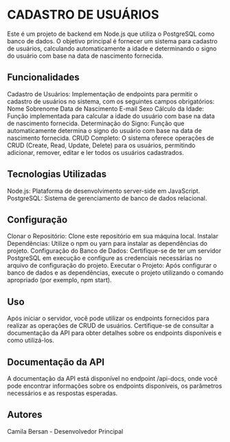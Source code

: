 # CADASTRO DE USUÁRIOS
Este é um projeto de backend em Node.js que utiliza o PostgreSQL como banco de dados. O objetivo principal é fornecer um sistema para cadastro de usuários, calculando automaticamente a idade e determinando o signo do usuário com base na data de nascimento fornecida.

## Funcionalidades
Cadastro de Usuários: Implementação de endpoints para permitir o cadastro de usuários no sistema, com os seguintes campos obrigatórios:
Nome
Sobrenome
Data de Nascimento
E-mail
Sexo
Cálculo da Idade: Função implementada para calcular a idade do usuário com base na data de nascimento fornecida.
Determinação do Signo: Função que automaticamente determina o signo do usuário com base na data de nascimento fornecida.
CRUD Completo: O sistema oferece operações de CRUD (Create, Read, Update, Delete) para os usuários, permitindo adicionar, remover, editar e ler todos os usuários cadastrados.

## Tecnologias Utilizadas
Node.js: Plataforma de desenvolvimento server-side em JavaScript.
PostgreSQL: Sistema de gerenciamento de banco de dados relacional.

## Configuração
Clonar o Repositório: Clone este repositório em sua máquina local.
Instalar Dependências: Utilize o npm ou yarn para instalar as dependências do projeto.
Configuração do Banco de Dados: Certifique-se de ter um servidor PostgreSQL em execução e configure as credenciais necessárias no arquivo de configuração do projeto.
Executar o Projeto: Após configurar o banco de dados e as dependências, execute o projeto utilizando o comando apropriado (por exemplo, npm start).

## Uso
Após iniciar o servidor, você pode utilizar os endpoints fornecidos para realizar as operações de CRUD de usuários. Certifique-se de consultar a documentação da API para obter detalhes sobre os endpoints disponíveis e como utilizá-los.

## Documentação da API
A documentação da API está disponível no endpoint /api-docs, onde você pode encontrar informações sobre os endpoints disponíveis, os parâmetros necessários e as respostas esperadas.

## Autores
Camila Bersan - Desenvolvedor Principal





